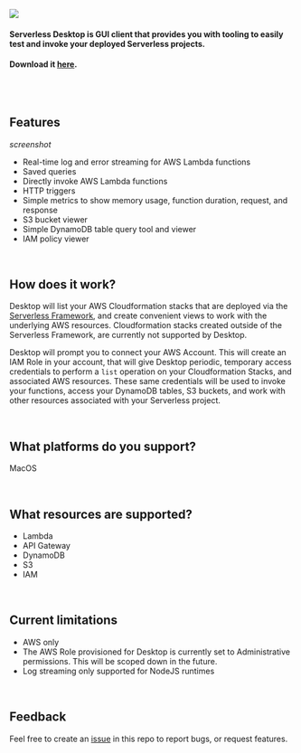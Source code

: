 ![](https://raw.githubusercontent.com/serverless/desktop/main/resources/readme-serverless-desktop.png)

#### Serverless Desktop is GUI client that provides you with tooling to easily test and invoke your deployed Serverless projects.

#### Download it [here](https://github.com/serverless/desktop/releases/latest).

<br />
<br />

## Features

_screenshot_

- Real-time log and error streaming for AWS Lambda functions
- Saved queries
- Directly invoke AWS Lambda functions
- HTTP triggers
- Simple metrics to show memory usage, function duration, request, and response
- S3 bucket viewer
- Simple DynamoDB table query tool and viewer
- IAM policy viewer

<br />

## How does it work?
Desktop will list your AWS Cloudformation stacks that are deployed via the [Serverless Framework](https://github.com/serverless/serverless), and create convenient views to work with the underlying AWS resources. Cloudformation stacks created outside of the Serverless Framework, are currently not supported by Desktop.

Desktop will prompt you to connect your AWS Account. This will create an IAM Role in your account, that will give Desktop periodic, temporary access credentials to perform a `list` operation on your Cloudformation Stacks, and associated AWS resources. These same credentials will be used to invoke your functions, access your DynamoDB tables, S3 buckets, and work with other resources associated with your Serverless project.

<br />


## What platforms do you support?
MacOS

<br />

## What resources are supported?
- Lambda
- API Gateway
- DynamoDB
- S3
- IAM

<br />

## Current limitations
- AWS only
- The AWS Role provisioned for Desktop is currently set to Administrative permissions. This will be scoped down in the future.
- Log streaming only supported for NodeJS runtimes

<br />

## Feedback
Feel free to create an [issue](https://github.com/serverless/desktop/issues/new) in this repo to report bugs, or request features.
